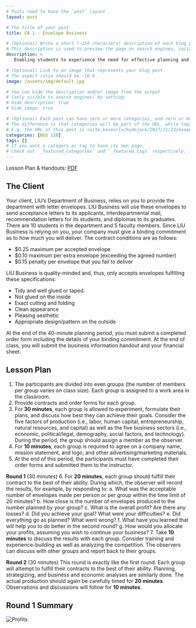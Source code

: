```yaml
---
# Posts need to have the `post` layout
layout: post

# The title of your post
title: CA 1 - Envelope Business

# (Optional) Write a short (~150 characters) description of each blog post.
# This description is used to preview the page on search engines, social media, etc.
description: >
   Enabling students to experience the need for effective planning and management of an organization while using business and economic ideas in context

# (Optional) Link to an image that represents your blog post.
# The aspect ratio should be ~16:9.
image: /assets/img/default.jpg

# You can hide the description and/or image from the output
# (only visible to search engines) by setting:
# hide_description: true
# hide_image: true

# (Optional) Each post can have zero or more categories, and zero or more tags.
# The difference is that categories will be part of the URL, while tags will not.
# E.g. the URL of this post is <site.baseurl>/hydejack/2017/11/23/example-content/
categories: [BUS 110]
tags: []
# If you want a category or tag to have its own page,
# check out `_featured_categories` and `_featured_tags` respectively.
---
```

Lesson Plan & Handouts: [PDF](https://drive.google.com/file/d/1-cg1PsHPQ04PDCpajEqI_y6Tpqf02t92/view?usp=sharing)

## The Client
Your client, LIU’s Department of Business, relies on you to provide the department with letter envelopes. LIU Business will use these envelopes to send acceptance letters to its applicants, interdepartmental mail, recommendation letters for its students, and diplomas to its graduates. There are 10 students in the department and 5 faculty members. 
Since LIU Business is relying on you, your company must give a binding commitment as to how much you will deliver. The contract conditions are as follows:
-	$0.25 maximum per accepted envelope
-	$0.10 maximum per extra envelope (exceeding the agreed number)
-	$0.15 penalty per envelope that you fail to deliver

LIU Business is quality-minded and, thus, only accepts envelopes fulfilling these specifications: 
-	Tidy and well glued or taped.
-	Not glued on the inside
-	Exact cutting and folding
-	Clean appearance
-	Pleasing aesthetic
-	Appropriate design/pattern on the outside
 
At the end of the 40-minute planning period, you must submit a completed order form including the details of your binding commitment. At the end of class, you will submit the business information handout and your financial sheet. 

## Lesson Plan
1.	The participants are divided into even groups (the number of members per group varies on class size). Each group is assigned to a work area in the classroom. 
2.	Provide contracts and order forms for each group. 
3.	For **30 minutes**, each group is allowed to experiment, formulate their plans, and discuss how best they can achieve their goals. Consider the five factors of production (i.e., labor, human capital, entrepreneurship, natural resources, and capital) as well as the five business sectors (i.e., economic, political/legal, demography, social factors, and technology). During the period, the group should assign a member as the observer. 
4.	For **10 minutes**, each group is required to agree on a company name, mission statement, and logo, and other advertising/marketing materials. 
5.	At the end of this period, the participants must have completed their order forms and submitted them to the instructor. 

**Round 1** (30 minutes)
6.	For **20 minutes**, each group should fulfill their contract to the best of their ability. During which, the observer will record the results, for example, by responding to:
    a.	What was the acceptable number of envelopes made per person or per group within the time limit of 20 minutes?
    b.	How close is the number of envelopes produced to the number planned by your group?
    c.	What is the overall profit? Are there any losses?
    d.	Did you achieve your goal? What were your difficulties?
    e.	Did everything go as planned? What went wrong?
    f.	What have you learned that will help you to do better in the second round? 
    g.	How would you allocate your profits, assuming you wish to continue your business?
7.	Take **10 minutes** to discuss the results with each group. Consider training and experience-building as well as analyzing the competition. The observers can discuss with other groups and report back to their groups.

**Round 2** (30 minutes)
This round is exactly like the first round. Each group will attempt to fulfill their contracts to the best of their ability. Planning, strategizing, and business and economic analyses are similarly done. The actual production should again be carefully timed for **20 minutes**. Observations and discussions will follow for **10 minutes**.

## Round 1 Summary
![Profits](https://docs.google.com/uc?id=18_MJIccS8azroiRYciC5XoDa6fzYLt3w)

